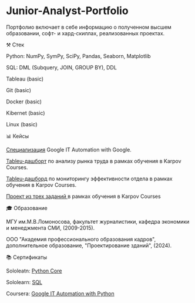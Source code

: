 # Junior-Analyst-Portfolio

Портфолио включает в себе информацию о полученном высшем образовании, софт- и хард-скиллах, реализованных проектах.

⚒ Стек

Python: NumPy, SymPy, SciPy, Pandas, Seaborn, Matplotlib

SQL: DML (Subquery, JOIN, GROUP BY), DDL

Tableau (basic)

Git (basic)

Docker (basic)

Kibernet (basic)

Linux (basic)


📊 Кейсы

[Специализация](https://github.com/KseFox/it-cert-automation-practice) Google IT Automation with Google.

[Tableu-дашборт](https://public.tableau.com/app/profile/.28968314/viz/KarpovDashboardPractice_17325665185700/sheet5) по анализу рынка труда в рамках обучения в Karpov Courses.

[Tableu-дашборд](https://public.tableau.com/app/profile/.28968314/viz/_17330411759380/sheet10) по мониторингу эффективности отдела в рамках обучения в Karpov Courses.

[Проект из трех заданий ](https://github.com/KseFox/Final-project-of-the-Data-Analyst-course-from-Karpov-Course)в рамках обучения в Karpov Courses


🎓 Образование

МГУ им.М.В.Ломоносова, факультет журналистики, кафедра экономики и менеджмента СМИ, (2009-2015).

ООО "Академия профессионального образования кадров", дополнительное образование, "Проектирование зданий", (2024).



📚 Сертификаты

Sololeatn: [Python Core](https://www.sololearn.com/certificates/CT-ZYEGT4PL)

Sololearn: [SQL](https://www.sololearn.com/certificates/CT-VXQJTI8C)

Coursera: [Google IT Automation with Python](https://www.coursera.org/account/accomplishments/specialization/JDV43S4WGKVQ)
